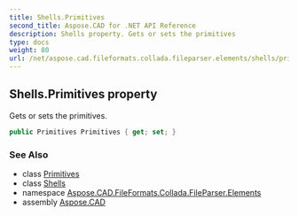 ```yaml
---
title: Shells.Primitives
second_title: Aspose.CAD for .NET API Reference
description: Shells property. Gets or sets the primitives
type: docs
weight: 80
url: /net/aspose.cad.fileformats.collada.fileparser.elements/shells/primitives/
---
```

## Shells.Primitives property

Gets or sets the primitives.

```csharp
public Primitives Primitives { get; set; }
```

### See Also

* class [Primitives](../../primitives/)
* class [Shells](../)
* namespace [Aspose.CAD.FileFormats.Collada.FileParser.Elements](../../shells/)
* assembly [Aspose.CAD](../../../)


